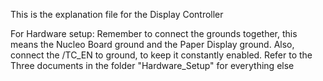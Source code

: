 This is the explanation file for the Display Controller

For Hardware setup:
Remember to connect the grounds together, this means the Nucleo Board ground and the Paper Display ground.
Also, connect the /TC_EN to ground, to keep it constantly enabled.
Refer to the Three documents in the folder "Hardware_Setup" for everything else
